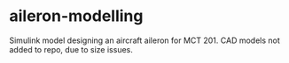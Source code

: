 # aileron-modelling
Simulink model designing an aircraft aileron for MCT 201. CAD models not added to repo, due to size issues.
